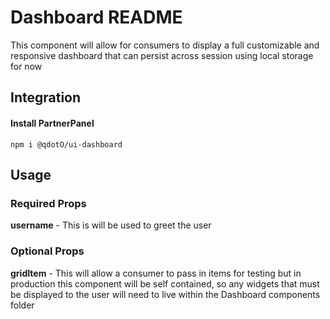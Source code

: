 # Dashboard README

This component will allow for consumers to display a full customizable and responsive dashboard that can persist across session using local storage for now

## Integration

  #### Install PartnerPanel
  ```
  npm i @qdotO/ui-dashboard
  ```

## Usage
 ### Required Props
**username** - This is will be used to greet the user


### Optional Props
**gridItem** - This will allow a consumer to pass in items for testing but in production this component will be self contained, so any widgets that must be displayed to the user will need to live within the Dashboard components folder
